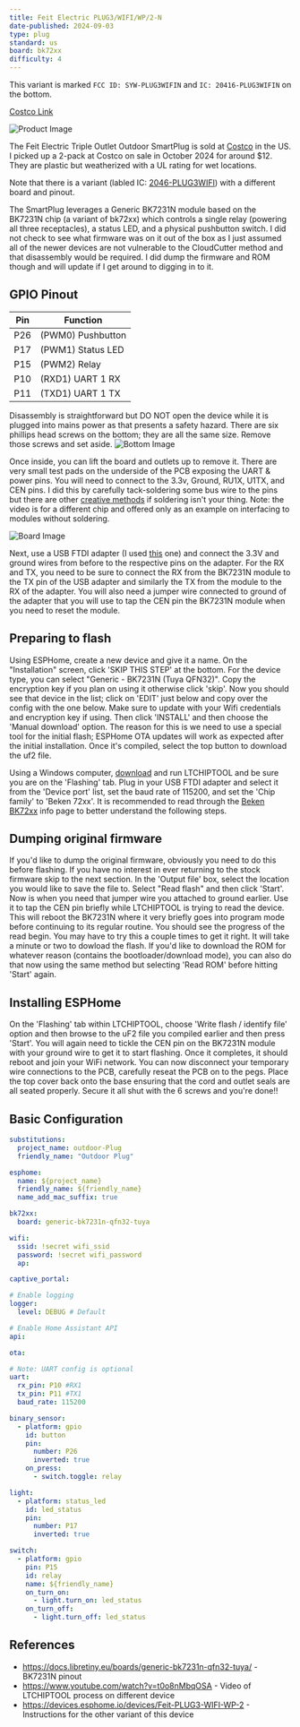 ```yaml
---
title: Feit Electric PLUG3/WIFI/WP/2-N
date-published: 2024-09-03
type: plug
standard: us
board: bk72xx
difficulty: 4
---
```


This variant is marked `FCC ID: SYW-PLUG3WIFIN` and `IC: 20416-PLUG3WIFIN` on the bottom.

[Costco Link](https://www.costco.com/feit-electric-triple-outlet-outdoor-smart-plugs-2-pack.product.4000263691.html)

![Product Image](box.jpg "Product Image")

The Feit Electric Triple Outlet Outdoor SmartPlug is sold at
[Costco](https://www.costco.com/feit-electric-triple-outlet-outdoor-smart-plugs-2-pack.product.4000263691.html) in the
US. I picked up a 2-pack at Costco on sale in October 2024 for around $12. They are plastic but weatherized with a UL
rating for wet locations.

Note that there is a variant (labled IC: [2046-PLUG3WIFI](/devices/Feit-PLUG3-WIFI-WP-2/)) with a different board and
pinout.

The SmartPlug leverages a Generic BK7231N module based on the BK7231N chip (a variant of bk72xx) which controls a single
relay (powering all three receptacles), a status LED, and a physical pushbutton switch. I did not check to see what
firmware was on it out of the box as I just assumed all of the newer devices are not vulnerable to the CloudCutter
method and that disassembly would be required. I did dump the firmware and ROM though and will update if I get around to
digging in to it.

## GPIO Pinout

| Pin | Function          |
| --- | ----------------- |
| P26 | (PWM0) Pushbutton |
| P17 | (PWM1) Status LED |
| P15 | (PWM2) Relay      |
| P10 | (RXD1) UART 1 RX  |
| P11 | (TXD1) UART 1 TX  |

Disassembly is straightforward but DO NOT open the device while it is plugged into mains power as that presents a safety
hazard. There are six phillips head screws on the bottom; they are all the same size. Remove those screws and set aside.
![Bottom Image](bottom.jpg "Bottom of device")

Once inside, you can lift the board and outlets up to remove it. There are very small test pads on the underside of the
PCB exposing the UART & power pins. You will need to connect to the 3.3v, Ground, RU1X, U1TX, and CEN pins. I did this
by carefully tack-soldering some bus wire to the pins but there are other
[creative methods](https://www.youtube.com/watch?v=t0o8nMbqOSA) if soldering isn't your thing. Note: the video is for a
different chip and offered only as an example on interfacing to modules without soldering.

![Board Image](board.jpg "Bottom of board")

Next, use a USB FTDI adapter (I used
[this](https://www.amazon.com/HiLetgo-FT232RL-Converter-Adapter-Breakout/dp/B00IJXZQ7C/) one) and connect the 3.3V and
ground wires from before to the respective pins on the adapter. For the RX and TX, you need to be sure to connect the RX
from the BK7231N module to the TX pin of the USB adapter and similarly the TX from the module to the RX of the adapter.
You will also need a jumper wire connected to ground of the adapter that you will use to tap the CEN pin the BK7231N
module when you need to reset the module.

## Preparing to flash

Using ESPHome, create a new device and give it a name. On the "Installation" screen, click 'SKIP THIS STEP' at the
bottom. For the device type, you can select "Generic - BK7231N (Tuya QFN32)". Copy the encryption key if you plan on
using it otherwise click 'skip'. Now you should see that device in the list; click on 'EDIT' just below and copy over
the config with the one below. Make sure to update with your Wifi credentials and encryption key if using. Then click
'INSTALL' and then choose the 'Manual download' option. The reason for this is we need to use a special tool for the
initial flash; ESPHome OTA updates will work as expected after the initial installation. Once it's compiled, select the
top button to download the uf2 file.

Using a Windows computer, [download](https://github.com/libretiny-eu/ltchiptool/releases) and run LTCHIPTOOL and be sure
you are on the 'Flashing' tab. Plug in your USB FTDI adapter and select it from the 'Device port' list, set the baud
rate of 115200, and set the 'Chip family' to 'Beken 72xx'. It is recommended to read through the
[Beken BK72xx](https://docs.libretiny.eu/docs/platform/beken-72xx/) info page to better understand the following steps.

## Dumping original firmware

If you'd like to dump the original firmware, obviously you need to do this before flashing. If you have no interest in
ever returning to the stock firmware skip to the next section. In the 'Output file' box, select the location you would
like to save the file to. Select "Read flash" and then click 'Start'. Now is when you need that jumper wire you attached
to ground earlier. Use it to tap the CEN pin briefly while LTCHIPTOOL is trying to read the device. This will reboot the
BK7231N where it very briefly goes into program mode before continuing to its regular routine. You should see the
progress of the read begin. You may have to try this a couple times to get it right. It will take a minute or two to
dowload the flash. If you'd like to download the ROM for whatever reason (contains the bootloader/download mode), you
can also do that now using the same method but selecting 'Read ROM' before hitting 'Start' again.

## Installing ESPHome

On the 'Flashing' tab within LTCHIPTOOL, choose 'Write flash / identify file' option and then browse to the uF2 file you
compiled earlier and then press 'Start'. You will again need to tickle the CEN pin on the BK7231N module with your
ground wire to get it to start flashing. Once it completes, it should reboot and join your WiFi network. You can now
disconnect your temporary wire connections to the PCB, carefully reseat the PCB on to the pegs. Place the top cover back
onto the base ensuring that the cord and outlet seals are all seated properly. Secure it all shut with the 6 screws and
you're done!!

## Basic Configuration

```yaml
substitutions:
  project_name: outdoor-Plug
  friendly_name: "Outdoor Plug"

esphome:
  name: ${project_name}
  friendly_name: ${friendly_name}
  name_add_mac_suffix: true

bk72xx:
  board: generic-bk7231n-qfn32-tuya

wifi:
  ssid: !secret wifi_ssid
  password: !secret wifi_password
  ap:

captive_portal:

# Enable logging
logger:
  level: DEBUG # Default

# Enable Home Assistant API
api:

ota:

# Note: UART config is optional
uart:
  rx_pin: P10 #RX1
  tx_pin: P11 #TX1
  baud_rate: 115200

binary_sensor:
  - platform: gpio
    id: button
    pin:
      number: P26
      inverted: true
    on_press:
      - switch.toggle: relay

light:
  - platform: status_led
    id: led_status
    pin:
      number: P17
      inverted: true

switch:
  - platform: gpio
    pin: P15
    id: relay
    name: ${friendly_name}
    on_turn_on:
      - light.turn_on: led_status
    on_turn_off:
      - light.turn_off: led_status
```

## References

- <https://docs.libretiny.eu/boards/generic-bk7231n-qfn32-tuya/> - BK7231N pinout
- <https://www.youtube.com/watch?v=t0o8nMbqOSA> - Video of LTCHIPTOOL process on different device
- <https://devices.esphome.io/devices/Feit-PLUG3-WIFI-WP-2> - Instructions for the other variant of this device
